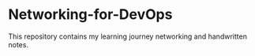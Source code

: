 # Networking-for-DevOps
This repository contains my learning journey networking and handwritten notes. 
